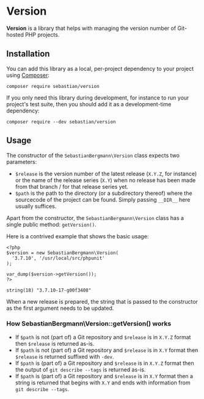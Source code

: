 # Version

**Version** is a library that helps with managing the version number of Git-hosted PHP projects.

## Installation

You can add this library as a local, per-project dependency to your project using [Composer](https://getcomposer.org/):

    composer require sebastian/version

If you only need this library during development, for instance to run your project's test suite, then you should add it
as a development-time dependency:

    composer require --dev sebastian/version

## Usage

The constructor of the `SebastianBergmann\Version` class expects two parameters:

* `$release` is the version number of the latest release (`X.Y.Z`, for instance) or the name of the release
  series (`X.Y`) when no release has been made from that branch / for that release series yet.
* `$path` is the path to the directory (or a subdirectory thereof) where the sourcecode of the project can be found.
  Simply passing `__DIR__` here usually suffices.

Apart from the constructor, the `SebastianBergmann\Version` class has a single public method: `getVersion()`.

Here is a contrived example that shows the basic usage:

    <?php
    $version = new SebastianBergmann\Version(
      '3.7.10', '/usr/local/src/phpunit'
    );

    var_dump($version->getVersion());
    ?>

    string(18) "3.7.10-17-g00f3408"

When a new release is prepared, the string that is passed to the constructor as the first argument needs to be updated.

### How SebastianBergmann\Version::getVersion() works

* If `$path` is not (part of) a Git repository and `$release` is in `X.Y.Z` format then `$release` is returned as-is.
* If `$path` is not (part of) a Git repository and `$release` is in `X.Y` format then `$release` is returned suffixed
  with `-dev`.
* If `$path` is (part of) a Git repository and `$release` is in `X.Y.Z` format then the output of `git describe --tags`
  is returned as-is.
* If `$path` is (part of) a Git repository and `$release` is in `X.Y` format then a string is returned that begins
  with `X.Y` and ends with information from `git describe --tags`.
